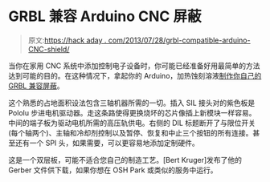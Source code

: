# GRBL 兼容 Arduino CNC 屏蔽

> 原文:[https://hack aday . com/2013/07/28/grbl-compatible-arduino-CNC-shield/](https://hackaday.com/2013/07/28/grbl-compatible-arduino-cnc-shield/)

当你在家用 CNC 系统中添加控制电子设备时，你可能已经准备好用最简单的方法达到可能的目的。在这种情况下，拿起你的 Arduino，加热蚀刻溶液[制作你自己的 GRBL 兼容屏蔽](http://blog.protoneer.co.nz/arduino-cnc-shield/)。

这个熟悉的占地面积设法包含三轴机器所需的一切。插入 SIL 接头对的紫色板是 Pololu 步进电机驱动器。走这条路使得更换烧坏的芯片像插上新模块一样容易。中间的端子板为驱动电机所需的高压轨供电。右侧的 DIL 标题断开了与限位开关(每个轴两个)、主轴和冷却剂控制以及暂停、恢复和中止三个按钮的所有连接。甚至还有一个 SPI 头，如果需要，可以更容易地添加定制硬件。

这是一个双层板，可能不适合您自己的制造工艺。[Bert Kruger]发布了他的 Gerber 文件供下载，如果你想在 OSH Park 或类似的服务中运行。
